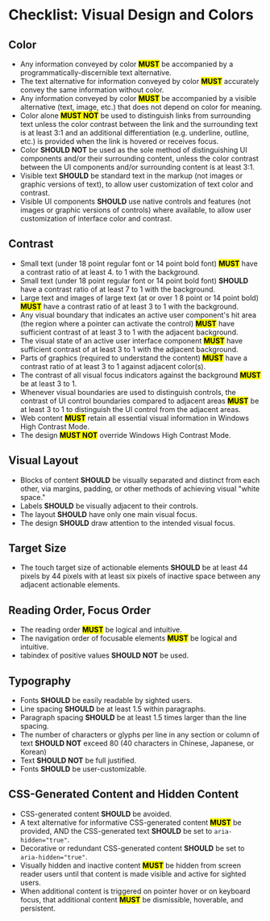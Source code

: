 # Checklist: Visual Design and Colors

## Color
- Any information conveyed by color <mark>**MUST**</mark> be accompanied by a programmatically-discernible text alternative.
- The text alternative for information conveyed by color <mark>**MUST**</mark> accurately convey the same information without color.
- Any information conveyed by color <mark>**MUST**</mark> be accompanied by a visible alternative (text, image, etc.) that does not depend on color for meaning.
- Color alone <mark>**MUST NOT**</mark> be used to distinguish links from surrounding text unless the color contrast between the link and the surrounding text is at least 3:1 and an additional differentiation (e.g. underline, outline, etc.) is provided when the link is hovered or receives focus.
- Color **SHOULD NOT** be used as the sole method of distinguishing UI components and/or their surrounding content, unless the color contrast between the UI components and/or surrounding content is at least 3:1.
- Visible text **SHOULD** be standard text in the markup (not images or graphic versions of text), to allow user customization of text color and contrast.
- Visible UI components **SHOULD** use native controls and features (not images or graphic versions of controls) where available, to allow user customization of interface color and contrast.

## Contrast

- Small text (under 18 point regular font or 14 point bold font) <mark>**MUST**</mark> have a contrast ratio of at least 4. to 1 with the background.
- Small text (under 18 point regular font or 14 point bold font) **SHOULD** have a contrast ratio of at least 7 to 1 with the background.
- Large text and images of large text (at or over 1 8 point or 14 point bold) <mark>**MUST**</mark> have a contrast ratio of at least 3 to 1 with the background.
- Any visual boundary that indicates an active user component's hit area (the region where a pointer can activate the control) <mark>**MUST**</mark> have sufficient contrast of at least 3 to 1 with the adjacent background.
- The visual state of an active user interface component <mark>**MUST**</mark> have sufficient contrast of at least 3 to 1 with the adjacent background.
- Parts of graphics (required to understand the content) <mark>**MUST**</mark> have a contrast ratio of at least 3 to 1 against adjacent color(s).
- The contrast of all visual focus indicators against the background <mark>**MUST**</mark> be at least 3 to 1.
- Whenever visual boundaries are used to distinguish controls, the contrast of UI control boundaries compared to adjacent areas <mark>**MUST**</mark> be at least 3 to 1 to distinguish the UI control from the adjacent areas.
- Web content <mark>**MUST**</mark> retain all essential visual information in Windows High Contrast Mode.
- The design <mark>**MUST NOT**</mark> override Windows High Contrast Mode.

## Visual Layout

- Blocks of content **SHOULD** be visually separated and distinct from each other, via margins, padding, or other methods of achieving visual "white space."
- Labels **SHOULD** be visually adjacent to their controls.
- The layout **SHOULD** have only one main visual focus.
- The design **SHOULD** draw attention to the intended visual focus.

## Target Size

- The touch target size of actionable elements **SHOULD** be at least 44 pixels by 44 pixels with at least six pixels of inactive space between any adjacent actionable elements.

## Reading Order, Focus Order

- The reading order <mark>**MUST**</mark> be logical and intuitive.
- The navigation order of focusable elements <mark>**MUST**</mark> be logical and intuitive.
- tabindex of positive values **SHOULD NOT** be used.

## Typography

- Fonts **SHOULD** be easily readable by sighted users.
- Line spacing **SHOULD** be at least 1.5 within paragraphs.
- Paragraph spacing **SHOULD** be at least 1.5 times larger than the line spacing.
- The number of characters or glyphs per line in any section or column of text **SHOULD NOT** exceed 80 (40 characters in Chinese, Japanese, or Korean)
- Text **SHOULD NOT** be full justified.
- Fonts **SHOULD** be user-customizable.

## CSS-Generated Content and Hidden Content

- CSS-generated content **SHOULD** be avoided.
- A text alternative for informative CSS-generated content <mark>**MUST**</mark> be provided, AND the CSS-generated text **SHOULD** be set to `aria-hidden="true"`.
- Decorative or redundant CSS-generated content **SHOULD** be set to `aria-hidden="true"`.
- Visually hidden and inactive content <mark>**MUST**</mark> be hidden from screen reader users until that content is made visible and active for sighted users.
- When additional content is triggered on pointer hover or on keyboard focus, that additional content <mark>**MUST**</mark> be dismissible, hoverable, and persistent.

